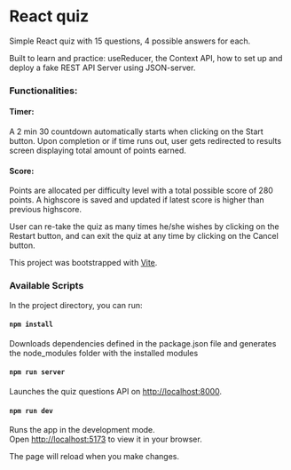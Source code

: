 # React quiz

Simple React quiz with 15 questions, 4 possible answers for each.

Built to learn and practice: useReducer, the Context API, how to set up and
deploy a fake REST API Server using JSON-server.

### Functionalities:

#### Timer:

A 2 min 30 countdown automatically starts when clicking on the Start button.
Upon completion or if time runs out, user gets redirected to results screen
displaying total amount of points earned.

#### Score:

Points are allocated per difficulty level with a total possible score of 280
points. A highscore is saved and updated if latest score is higher than previous
highscore.

User can re-take the quiz as many times he/she wishes by clicking on the Restart
button, and can exit the quiz at any time by clicking on the Cancel button.

This project was bootstrapped with [Vite](https://vitejs.dev/).

### Available Scripts

In the project directory, you can run:

#### `npm install`

Downloads dependencies defined in the package.json file and generates the
node_modules folder with the installed modules

#### `npm run server`

Launches the quiz questions API on
[http://localhost:8000](http://localhost:8000).

#### `npm run dev`

Runs the app in the development mode.\
Open [http://localhost:5173](http://localhost:5173) to view it in your browser.

The page will reload when you make changes.
